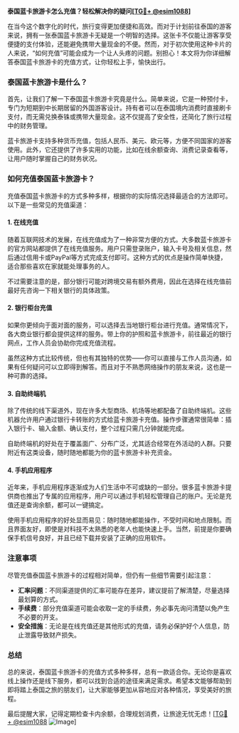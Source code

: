 **泰国蓝卡旅游卡怎么充值？轻松解决你的疑问[[TG💪+ @esim1088](https://t.me/s/esim1088)]**

在当今这个数字化的时代，旅行变得更加便捷和高效。而对于计划前往泰国的游客来说，拥有一张泰国蓝卡旅游卡无疑是一个明智的选择。这张卡不仅能让游客享受便捷的支付体验，还能避免携带大量现金的不便。然而，对于初次使用这种卡片的人来说，“如何充值”可能会成为一个让人头疼的问题。别担心！本文将为你详细解答泰国蓝卡旅游卡的充值方式，让你轻松上手，愉快出行。

### 泰国蓝卡旅游卡是什么？

首先，让我们了解一下泰国蓝卡旅游卡究竟是什么。简单来说，它是一种预付卡，专门为短期到中长期居留的外国游客设计。持有者可以在泰国境内消费时直接刷卡支付，而无需兑换泰铢或携带大量现金。这不仅提高了安全性，还简化了旅行过程中的财务管理。

蓝卡旅游卡支持多种货币充值，包括人民币、美元、欧元等，方便不同国家的游客使用。此外，它还提供了许多实用的功能，比如在线余额查询、消费记录查看等，让用户随时掌握自己的财务状况。

### 如何充值泰国蓝卡旅游卡？

充值泰国蓝卡旅游卡的方式多种多样，根据你的实际情况选择最适合的方法即可。以下是一些常见的充值渠道：

#### 1. 在线充值

随着互联网技术的发展，在线充值成为了一种非常方便的方式。大多数蓝卡旅游卡的官方网站都提供了在线充值服务。用户只需登录账户，输入卡号及相关信息，然后通过信用卡或PayPal等方式完成支付即可。这种方式的优点是操作简单快捷，适合那些喜欢在家就能处理事务的人。

不过需要注意的是，部分银行可能对跨境交易有额外费用，因此在选择在线充值前最好先咨询一下相关银行的具体政策。

#### 2. 银行柜台充值

如果你更倾向于面对面的服务，可以选择去当地银行柜台进行充值。通常情况下，各大商业银行都会提供这样的服务。带上你的护照和蓝卡旅游卡，前往最近的银行网点，工作人员会协助你完成充值流程。

虽然这种方式比较传统，但也有其独特的优势——你可以直接与工作人员沟通，如果有任何疑问可以立即得到解答。而且对于不熟悉网络操作的朋友来说，这也是一种可靠的选择。

#### 3. 自助终端机

除了传统的线下渠道外，现在许多大型商场、机场等地都配备了自助终端机。这些机器允许用户通过银行卡转账的方式给蓝卡旅游卡充值。操作步骤通常很简单：插入银行卡、输入金额、确认支付，整个过程只需几分钟就能完成。

自助终端机的好处在于覆盖面广、分布广泛，尤其适合经常在外活动的人群。只要附近有这类设备，随时随地都能为你的蓝卡旅游卡补充资金。

#### 4. 手机应用程序

近年来，手机应用程序逐渐成为人们生活中不可或缺的一部分。很多蓝卡旅游卡提供商也推出了专属的应用程序，用户可以通过手机轻松管理自己的账户。无论是充值还是查询余额，都可以一键搞定。

使用手机应用程序的好处显而易见：随时随地都能操作，不受时间和地点限制。而且界面友好，即使是对科技不太熟悉的老年人也能快速上手。当然，前提是你要确保手机信号良好，并且已经下载并安装了正确的应用软件。

### 注意事项

尽管充值泰国蓝卡旅游卡的过程相对简单，但仍有一些细节需要引起注意：

- **汇率问题**：不同渠道提供的汇率可能存在差异，建议提前了解清楚，尽量选择最划算的方式。
- **手续费**：部分充值渠道可能会收取一定的手续费，务必事先询问清楚以免产生不必要的开支。
- **安全措施**：无论是在线充值还是其他形式的充值，请务必保护好个人信息，防止泄露导致财产损失。

### 总结

总的来说，泰国蓝卡旅游卡的充值方式多种多样，总有一款适合你。无论你是喜欢线上操作还是线下服务，都可以找到合适的途径来满足需求。希望本文能够帮助到即将踏上泰国之旅的朋友们，让大家能够更加从容地应对各种情况，享受美好的旅程。

最后提醒大家，记得定期检查卡内余额，合理规划消费，让旅途无忧无虑！[[TG💪+ @esim1088](https://t.me/s/esim1088) ![Image](https://i.postimg.cc/4NQfJmqS/Snipaste-2025-05-13-00-14-12.png)]